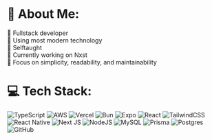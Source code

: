 # 💫 About Me:
🔭 Fullstack developer<br>
👯 Using most modern technology<br>
🤝 Selftaught<br>
🌱 Currently working on Nxst<br>
💬 Focus on simplicity, readability, and maintainability<br>


# 💻 Tech Stack:
![TypeScript](https://img.shields.io/badge/typescript-%23007ACC.svg?style=flat&logo=typescript&logoColor=white)
![AWS](https://img.shields.io/badge/AWS-%23FF9900.svg?style=flat&logo=amazon-aws&logoColor=white)
![Vercel](https://img.shields.io/badge/vercel-%23000000.svg?style=flat&logo=vercel&logoColor=white) 
![Bun](https://img.shields.io/badge/Bun-%23000000.svg?style=flat&logo=bun&logoColor=white) 
![Expo](https://img.shields.io/badge/expo-1C1E24?style=flat&logo=expo&logoColor=#D04A37) 
![React](https://img.shields.io/badge/react-%2320232a.svg?style=flat&logo=react&logoColor=%2361DAFB) 
![TailwindCSS](https://img.shields.io/badge/tailwindcss-%2338B2AC.svg?style=flat&logo=tailwind-css&logoColor=white) 
![React Native](https://img.shields.io/badge/react_native-%2320232a.svg?style=flat&logo=react&logoColor=%2361DAFB) 
![Next JS](https://img.shields.io/badge/Next-black?style=flat&logo=next.js&logoColor=white) 
![NodeJS](https://img.shields.io/badge/node.js-6DA55F?style=flat&logo=node.js&logoColor=white) 
![MySQL](https://img.shields.io/badge/mysql-4479A1.svg?style=flat&logo=mysql&logoColor=white)
![Prisma](https://img.shields.io/badge/Prisma-3982CE?style=flat&logo=Prisma&logoColor=white) 
![Postgres](https://img.shields.io/badge/postgres-%23316192.svg?style=flat&logo=postgresql&logoColor=white) 
![GitHub](https://img.shields.io/badge/github-%23121011.svg?style=flat&logo=github&logoColor=white)  


<!-- Proudly created with GPRM ( https://gprm.itsvg.in ) -->
